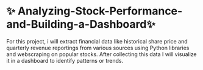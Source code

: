  # ✨ Analyzing-Stock-Performance-and-Building-a-Dashboard✨ 
 For this project, i will extract financial data like historical share price and quarterly revenue reportings from various sources using Python libraries and webscraping on popular stocks. After collecting this data I will visualize it in a dashboard to identify patterns or trends. 

